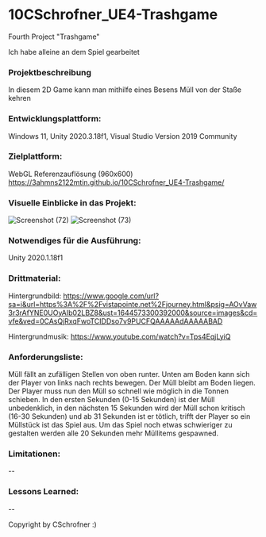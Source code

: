 # 10CSchrofner_UE4-Trashgame
Fourth Project "Trashgame"

Ich habe alleine an dem Spiel gearbeitet

### Projektbeschreibung
In diesem 2D Game kann man mithilfe eines Besens Müll von der Staße kehren

### Entwicklungsplattform: 
Windows 11, Unity 2020.3.18f1, Visual Studio Version 2019 Community

### Zielplattform: 
WebGL Referenzauflösung (960x600) https://3ahmns2122mtin.github.io/10CSchrofner_UE4-Trashgame/
### Visuelle Einblicke in das Projekt: 
![Screenshot (72)](https://user-images.githubusercontent.com/91070191/153387397-5b8c6144-be1e-4d30-a97f-420e96d75160.png)
![Screenshot (73)](https://user-images.githubusercontent.com/91070191/153387387-6ee8262a-aec6-494e-9c64-5c20fc9d0052.png)


### Notwendiges für die Ausführung: 
Unity 2020.1.18f1

### Drittmaterial: 
Hintergrundbild: https://www.google.com/url?sa=i&url=https%3A%2F%2Fvistapointe.net%2Fjourney.html&psig=AOvVaw3r3rAfYNE0UOyAIb02LBZ8&ust=1644573300392000&source=images&cd=vfe&ved=0CAsQjRxqFwoTCIDDso7v9PUCFQAAAAAdAAAAABAD

Hintergrundmusik:
https://www.youtube.com/watch?v=Tps4EqjLyiQ

### Anforderungsliste:

Müll fällt an zufälligen Stellen von oben runter. Unten am Boden kann sich der Player von links nach rechts bewegen. Der Müll bleibt am Boden liegen.
Der Player muss nun den Müll so schnell wie möglich in die Tonnen schieben. In den ersten Sekunden (0-15 Sekunden) ist der Müll unbedenklich, in den nächsten 15 Sekunden
wird der Müll schon kritisch (16-30 Sekunden) und ab 31 Sekunden ist er tötlich, trifft der Player so ein Müllstück ist das Spiel aus.
Um das Spiel noch etwas schwieriger zu gestalten werden alle 20 Sekunden mehr Müllitems gespawned.  


### Limitationen:
--

### Lessons Learned:
--


Copyright by CSchrofner :)

